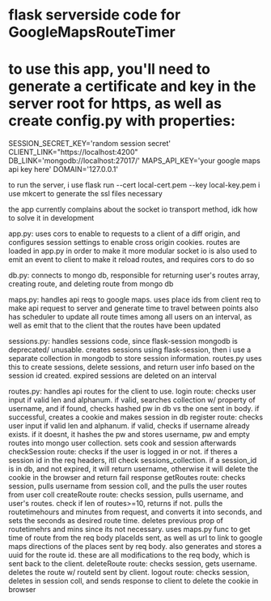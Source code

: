 # flask serverside code for GoogleMapsRouteTimer

# to use this app, you'll need to generate a certificate and key in the server root for https, as well as create config.py with properties:
SESSION_SECRET_KEY='random session secret'
CLIENT_LINK="https://localhost:4200"
DB_LINK='mongodb://localhost:27017/'
MAPS_API_KEY='your google maps api key here'
DOMAIN='127.0.0.1'

to run the server, i use flask run --cert local-cert.pem --key local-key.pem
 i use mkcert to generate the ssl files necessary

the app currently complains about the socket io transport method, idk how to solve it in development

app.py: uses cors to enable to requests to a client of a diff origin, and configures session settings to enable cross origin cookies.
routes are loaded in app.py in order to make it more modular
socket io is also used to emit an event to client to make it reload routes, and requires cors to do so

db.py: connects to mongo db, responsible for returning user's routes array, creating route, and deleting route from mongo db

maps.py: handles api reqs to google maps. uses place ids from client req to make api request to server and generate time to travel between points
also has scheduler to update all route times among all users on an interval, as well as emit that to the client that the routes have been updated

sessions.py: handles sessions code, since flask-session mongodb is deprecated/ unusable. creates sessions using flask-session, then i use a separate collection in mongodb to store
session information. routes.py uses this to create sessions, delete sessions, and return user info based on the session id created. expired sessions are deleted on an interval

routes.py: handles api routes for the client to use.
login route: checks user input if valid len and alphanum. if valid, searches collection w/ property of username, and if found, checks hashed pw in db vs the one sent in body. 
if successful, creates a cookie and makes session in db
register route: checks user input if valid len and alphanum. if valid, checks if username already exists. if it doesnt, it hashes the pw and stores username, pw and empty routes into mongo user collection. sets cook and session afterwards
checkSession route: checks if the user is logged in or not. if theres a session id in the req headers, itll check sessions_collection. if a session_id is in db, and not expired,
it will return username, otherwise it will delete the cookie in the browser and return fail response
getRoutes route: checks session, pulls username from session coll, and the pulls the user routes from user coll
createRoute route: checks session, pulls username, and user's routes. check if len of routes>=10, returns if not. pulls the routetimehours and minutes from request,
and converts it into seconds, and sets the seconds as desired route time. deletes previous prop of routetimehrs and mins since its not necessary. uses maps.py func to get
time of route from the req body placeIds sent, as well as url to link to google maps directions of the places sent by req body. also generates and stores a uuid for the route id.
these are all modifications to the req body, which is sent back to the client. 
deleteRoute route: checks session, gets username. deletes the route w/ routeId sent by client.
logout route: checks session, deletes in session coll, and sends response to client to delete the cookie in browser
